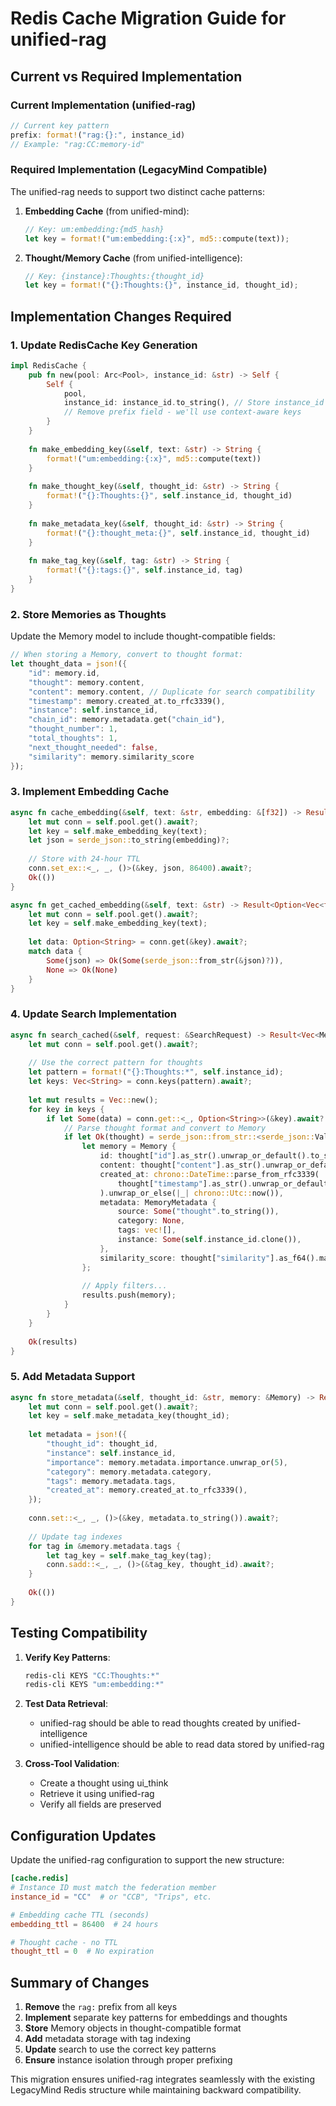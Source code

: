 # Redis Cache Migration Guide for unified-rag

## Current vs Required Implementation

### Current Implementation (unified-rag)
```rust
// Current key pattern
prefix: format!("rag:{}:", instance_id)
// Example: "rag:CC:memory-id"
```

### Required Implementation (LegacyMind Compatible)
The unified-rag needs to support two distinct cache patterns:

1. **Embedding Cache** (from unified-mind):
   ```rust
   // Key: um:embedding:{md5_hash}
   let key = format!("um:embedding:{:x}", md5::compute(text));
   ```

2. **Thought/Memory Cache** (from unified-intelligence):
   ```rust
   // Key: {instance}:Thoughts:{thought_id}
   let key = format!("{}:Thoughts:{}", instance_id, thought_id);
   ```

## Implementation Changes Required

### 1. Update RedisCache Key Generation
```rust
impl RedisCache {
    pub fn new(pool: Arc<Pool>, instance_id: &str) -> Self {
        Self {
            pool,
            instance_id: instance_id.to_string(), // Store instance_id
            // Remove prefix field - we'll use context-aware keys
        }
    }
    
    fn make_embedding_key(&self, text: &str) -> String {
        format!("um:embedding:{:x}", md5::compute(text))
    }
    
    fn make_thought_key(&self, thought_id: &str) -> String {
        format!("{}:Thoughts:{}", self.instance_id, thought_id)
    }
    
    fn make_metadata_key(&self, thought_id: &str) -> String {
        format!("{}:thought_meta:{}", self.instance_id, thought_id)
    }
    
    fn make_tag_key(&self, tag: &str) -> String {
        format!("{}:tags:{}", self.instance_id, tag)
    }
}
```

### 2. Store Memories as Thoughts
Update the Memory model to include thought-compatible fields:

```rust
// When storing a Memory, convert to thought format:
let thought_data = json!({
    "id": memory.id,
    "thought": memory.content,
    "content": memory.content, // Duplicate for search compatibility
    "timestamp": memory.created_at.to_rfc3339(),
    "instance": self.instance_id,
    "chain_id": memory.metadata.get("chain_id"),
    "thought_number": 1,
    "total_thoughts": 1,
    "next_thought_needed": false,
    "similarity": memory.similarity_score
});
```

### 3. Implement Embedding Cache
```rust
async fn cache_embedding(&self, text: &str, embedding: &[f32]) -> Result<()> {
    let mut conn = self.pool.get().await?;
    let key = self.make_embedding_key(text);
    let json = serde_json::to_string(embedding)?;
    
    // Store with 24-hour TTL
    conn.set_ex::<_, _, ()>(&key, json, 86400).await?;
    Ok(())
}

async fn get_cached_embedding(&self, text: &str) -> Result<Option<Vec<f32>>> {
    let mut conn = self.pool.get().await?;
    let key = self.make_embedding_key(text);
    
    let data: Option<String> = conn.get(&key).await?;
    match data {
        Some(json) => Ok(Some(serde_json::from_str(&json)?)),
        None => Ok(None)
    }
}
```

### 4. Update Search Implementation
```rust
async fn search_cached(&self, request: &SearchRequest) -> Result<Vec<Memory>> {
    let mut conn = self.pool.get().await?;
    
    // Use the correct pattern for thoughts
    let pattern = format!("{}:Thoughts:*", self.instance_id);
    let keys: Vec<String> = conn.keys(pattern).await?;
    
    let mut results = Vec::new();
    for key in keys {
        if let Some(data) = conn.get::<_, Option<String>>(&key).await? {
            // Parse thought format and convert to Memory
            if let Ok(thought) = serde_json::from_str::<serde_json::Value>(&data) {
                let memory = Memory {
                    id: thought["id"].as_str().unwrap_or_default().to_string(),
                    content: thought["content"].as_str().unwrap_or_default().to_string(),
                    created_at: chrono::DateTime::parse_from_rfc3339(
                        thought["timestamp"].as_str().unwrap_or_default()
                    ).unwrap_or_else(|_| chrono::Utc::now()),
                    metadata: MemoryMetadata {
                        source: Some("thought".to_string()),
                        category: None,
                        tags: vec![],
                        instance: Some(self.instance_id.clone()),
                    },
                    similarity_score: thought["similarity"].as_f64().map(|f| f as f32),
                };
                
                // Apply filters...
                results.push(memory);
            }
        }
    }
    
    Ok(results)
}
```

### 5. Add Metadata Support
```rust
async fn store_metadata(&self, thought_id: &str, memory: &Memory) -> Result<()> {
    let mut conn = self.pool.get().await?;
    let key = self.make_metadata_key(thought_id);
    
    let metadata = json!({
        "thought_id": thought_id,
        "instance": self.instance_id,
        "importance": memory.metadata.importance.unwrap_or(5),
        "category": memory.metadata.category,
        "tags": memory.metadata.tags,
        "created_at": memory.created_at.to_rfc3339(),
    });
    
    conn.set::<_, _, ()>(&key, metadata.to_string()).await?;
    
    // Update tag indexes
    for tag in &memory.metadata.tags {
        let tag_key = self.make_tag_key(tag);
        conn.sadd::<_, _, ()>(&tag_key, thought_id).await?;
    }
    
    Ok(())
}
```

## Testing Compatibility

1. **Verify Key Patterns**:
   ```bash
   redis-cli KEYS "CC:Thoughts:*"
   redis-cli KEYS "um:embedding:*"
   ```

2. **Test Data Retrieval**:
   - unified-rag should be able to read thoughts created by unified-intelligence
   - unified-intelligence should be able to read data stored by unified-rag

3. **Cross-Tool Validation**:
   - Create a thought using ui_think
   - Retrieve it using unified-rag
   - Verify all fields are preserved

## Configuration Updates

Update the unified-rag configuration to support the new structure:

```toml
[cache.redis]
# Instance ID must match the federation member
instance_id = "CC"  # or "CCB", "Trips", etc.

# Embedding cache TTL (seconds)
embedding_ttl = 86400  # 24 hours

# Thought cache - no TTL
thought_ttl = 0  # No expiration
```

## Summary of Changes

1. **Remove** the `rag:` prefix from all keys
2. **Implement** separate key patterns for embeddings and thoughts
3. **Store** Memory objects in thought-compatible format
4. **Add** metadata storage with tag indexing
5. **Update** search to use the correct key patterns
6. **Ensure** instance isolation through proper prefixing

This migration ensures unified-rag integrates seamlessly with the existing LegacyMind Redis structure while maintaining backward compatibility.